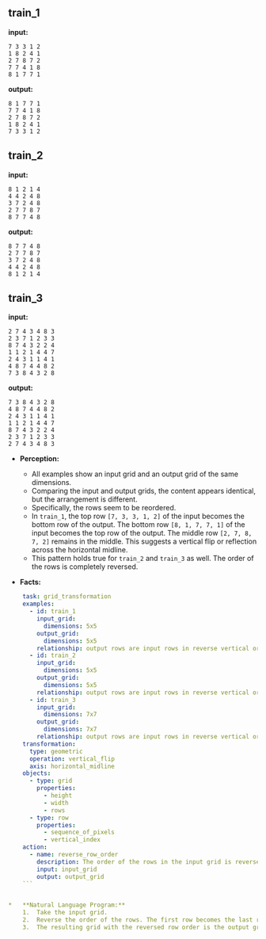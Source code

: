 
## train_1

**input:**
```
7 3 3 1 2
1 8 2 4 1
2 7 8 7 2
7 7 4 1 8
8 1 7 7 1
```


**output:**
```
8 1 7 7 1
7 7 4 1 8
2 7 8 7 2
1 8 2 4 1
7 3 3 1 2
```


## train_2

**input:**
```
8 1 2 1 4
4 4 2 4 8
3 7 2 4 8
2 7 7 8 7
8 7 7 4 8
```


**output:**
```
8 7 7 4 8
2 7 7 8 7
3 7 2 4 8
4 4 2 4 8
8 1 2 1 4
```


## train_3

**input:**
```
2 7 4 3 4 8 3
2 3 7 1 2 3 3
8 7 4 3 2 2 4
1 1 2 1 4 4 7
2 4 3 1 1 4 1
4 8 7 4 4 8 2
7 3 8 4 3 2 8
```


**output:**
```
7 3 8 4 3 2 8
4 8 7 4 4 8 2
2 4 3 1 1 4 1
1 1 2 1 4 4 7
8 7 4 3 2 2 4
2 3 7 1 2 3 3
2 7 4 3 4 8 3
```

*   **Perception:**
    *   All examples show an input grid and an output grid of the same dimensions.
    *   Comparing the input and output grids, the content appears identical, but the arrangement is different.
    *   Specifically, the rows seem to be reordered.
    *   In `train_1`, the top row `[7, 3, 3, 1, 2]` of the input becomes the bottom row of the output. The bottom row `[8, 1, 7, 7, 1]` of the input becomes the top row of the output. The middle row `[2, 7, 8, 7, 2]` remains in the middle. This suggests a vertical flip or reflection across the horizontal midline.
    *   This pattern holds true for `train_2` and `train_3` as well. The order of the rows is completely reversed.

*   **Facts:**
    
```yaml
    task: grid_transformation
    examples:
      - id: train_1
        input_grid:
          dimensions: 5x5
        output_grid:
          dimensions: 5x5
        relationship: output rows are input rows in reverse vertical order
      - id: train_2
        input_grid:
          dimensions: 5x5
        output_grid:
          dimensions: 5x5
        relationship: output rows are input rows in reverse vertical order
      - id: train_3
        input_grid:
          dimensions: 7x7
        output_grid:
          dimensions: 7x7
        relationship: output rows are input rows in reverse vertical order
    transformation:
      type: geometric
      operation: vertical_flip
      axis: horizontal_midline
    objects:
      - type: grid
        properties:
          - height
          - width
          - rows
      - type: row
        properties:
          - sequence_of_pixels
          - vertical_index
    action:
      - name: reverse_row_order
        description: The order of the rows in the input grid is reversed to produce the output grid.
        input: input_grid
        output: output_grid
    ```


*   **Natural Language Program:**
    1.  Take the input grid.
    2.  Reverse the order of the rows. The first row becomes the last row, the second row becomes the second-to-last row, and so on, until the last row becomes the first row.
    3.  The resulting grid with the reversed row order is the output grid.
